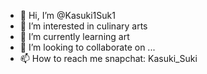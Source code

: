 - 👋 Hi, I’m @Kasuki1Suk1
- 👀 I’m interested in culinary arts 
- 🌱 I’m currently learning art
- 💞️ I’m looking to collaborate on ...
- 📫 How to reach me snapchat: Kasuki_Suki

<!---
Kasuki1Suk1/Kasuki1Suk1 is a ✨ special ✨ repository because its `README.md` (this file) appears on your GitHub profile.
You can click the Preview link to take a look at your changes.
--->
